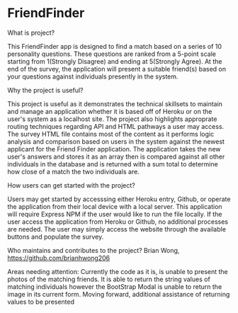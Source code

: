 # FriendFinder

What is project?

This FriendFinder app is designed to find a match based on a series of 10 personality questions. These questions are ranked from a 5-point scale starting from 1(Strongly Disagree) and ending at 5(Strongly Agree). At the end of the survey, the application will present a suitable friend(s) based on your questions against individuals presently in the system.

Why the project is useful?

This project is useful as it demonstrates the technical skillsets to maintain and manage an application whether it is based off of Heroku or on the user's system as a localhost site. The project also highlights approprate routing techniques regarding API and HTML pathways a user may access. The survey HTML file contains most of the content as it performs logic analysis and comparison based on users in the system against the newest applicant for the Friend Finder application. The application takes the new user's answers and stores it as an array then is compared against all other individuals in the database and is returned with a sum total to determine how close of a match the two individuals are.

How users can get started with the project?

Users may get started by accesssing either Heroku entry, Github, or operate the application from their local device with a local server. This application will require Express NPM if the user would like to run the file locally. If the user access the application from Heroku or Github, no additional processes are needed. The user may simply access the website through the available buttons and populate the survey.


Who maintains and contributes to the project?
Brian Wong, https://github.com/brianhwong206

Areas needing attention:
Currently the code as it is, is unable to present the photos of the matching friends. It is able to return the string values of matching individuals however the BootStrap Modal is unable to return the image in its current form. Moving forward, additional assistance of returning values to be presented 


